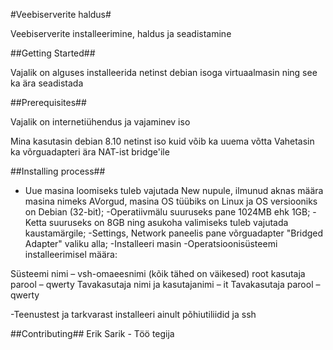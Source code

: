 #Veebiserverite haldus#

Veebiserverite installeerimine, haldus ja seadistamine



##Getting Started##



Vajalik on alguses installeerida netinst debian isoga virtuaalmasin ning see ka ära seadistada



##Prerequisites##

Vajalik on internetiühendus ja vajaminev iso

Mina kasutasin debian 8.10 netinst iso kuid võib ka uuema võtta
Vahetasin ka võrguadapteri ära NAT-ist bridge'ile



##Installing process##



- Uue masina loomiseks tuleb vajutada New nupule, ilmunud aknas määra masina nimeks
AVorgud, masina OS tüübiks on Linux ja OS versiooniks on Debian (32-bit);
-Operatiivmälu suuruseks pane 1024MB ehk 1GB;
-Ketta suuruseks on 8GB ning asukoha valimiseks tuleb vajutada kaustamärgile;
-Settings, Network paneelis pane võrguadapter "Bridged Adapter" valiku alla;
-Installeeri masin
-Operatsioonisüsteemi installeerimisel määra:

Süsteemi nimi – vsh-omaeesnimi (kõik tähed on väikesed)
root kasutaja parool – qwerty
Tavakasutaja nimi ja kasutajanimi – it
Tavakasutaja parool – qwerty

-Teenustest ja tarkvarast installeeri ainult põhiutiliidid ja ssh

##Contributing##
    Erik Sarik - Töö tegija

